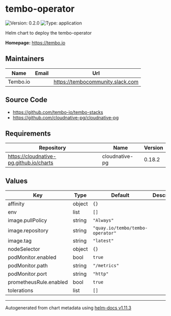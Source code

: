 # tembo-operator

![Version: 0.2.0](https://img.shields.io/badge/Version-0.2.0-informational?style=flat-square) ![Type: application](https://img.shields.io/badge/Type-application-informational?style=flat-square)

Helm chart to deploy the tembo-operator

**Homepage:** <https://tembo.io>

## Maintainers

| Name | Email | Url |
| ---- | ------ | --- |
| Tembo.io |  | <https://tembocommunity.slack.com> |

## Source Code

* <https://github.com/tembo-io/tembo-stacks>
* <https://github.com/cloudnative-pg/cloudnative-pg>

## Requirements

| Repository | Name | Version |
|------------|------|---------|
| https://cloudnative-pg.github.io/charts | cloudnative-pg | 0.18.2 |

## Values

| Key | Type | Default | Description |
|-----|------|---------|-------------|
| affinity | object | `{}` |  |
| env | list | `[]` |  |
| image.pullPolicy | string | `"Always"` |  |
| image.repository | string | `"quay.io/tembo/tembo-operator"` |  |
| image.tag | string | `"latest"` |  |
| nodeSelector | object | `{}` |  |
| podMonitor.enabled | bool | `true` |  |
| podMonitor.path | string | `"/metrics"` |  |
| podMonitor.port | string | `"http"` |  |
| prometheusRule.enabled | bool | `true` |  |
| tolerations | list | `[]` |  |

----------------------------------------------
Autogenerated from chart metadata using [helm-docs v1.11.3](https://github.com/norwoodj/helm-docs/releases/v1.11.3)
